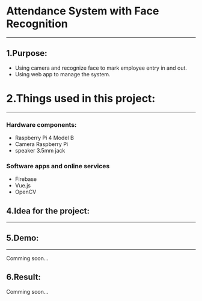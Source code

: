 # Attendance System with Face Recognition
***
## 1.Purpose:
+ Using camera and recognize face to mark employee entry in and out.
+ Using web app to manage the system.
# 2.Things used in this project:
***
### Hardware components:
+ Raspberry Pi 4 Model B
+ Camera Raspberry Pi
+ speaker 3.5mm jack
### Software apps and online services
+ Firebase
+ Vue.js
+ OpenCV
## 4.Idea for the project:
***
## 5.Demo:
***
Comming soon...
## 6.Result:
Comming soon...




